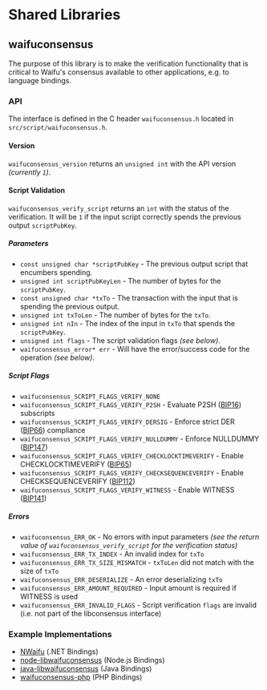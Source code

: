 Shared Libraries
================

## waifuconsensus

The purpose of this library is to make the verification functionality that is critical to Waifu's consensus available to other applications, e.g. to language bindings.

### API

The interface is defined in the C header `waifuconsensus.h` located in `src/script/waifuconsensus.h`.

#### Version

`waifuconsensus_version` returns an `unsigned int` with the API version *(currently `1`)*.

#### Script Validation

`waifuconsensus_verify_script` returns an `int` with the status of the verification. It will be `1` if the input script correctly spends the previous output `scriptPubKey`.

##### Parameters
- `const unsigned char *scriptPubKey` - The previous output script that encumbers spending.
- `unsigned int scriptPubKeyLen` - The number of bytes for the `scriptPubKey`.
- `const unsigned char *txTo` - The transaction with the input that is spending the previous output.
- `unsigned int txToLen` - The number of bytes for the `txTo`.
- `unsigned int nIn` - The index of the input in `txTo` that spends the `scriptPubKey`.
- `unsigned int flags` - The script validation flags *(see below)*.
- `waifuconsensus_error* err` - Will have the error/success code for the operation *(see below)*.

##### Script Flags
- `waifuconsensus_SCRIPT_FLAGS_VERIFY_NONE`
- `waifuconsensus_SCRIPT_FLAGS_VERIFY_P2SH` - Evaluate P2SH ([BIP16](https://github.com/waifu/bips/blob/master/bip-0016.mediawiki)) subscripts
- `waifuconsensus_SCRIPT_FLAGS_VERIFY_DERSIG` - Enforce strict DER ([BIP66](https://github.com/waifu/bips/blob/master/bip-0066.mediawiki)) compliance
- `waifuconsensus_SCRIPT_FLAGS_VERIFY_NULLDUMMY` - Enforce NULLDUMMY ([BIP147](https://github.com/waifu/bips/blob/master/bip-0147.mediawiki))
- `waifuconsensus_SCRIPT_FLAGS_VERIFY_CHECKLOCKTIMEVERIFY` - Enable CHECKLOCKTIMEVERIFY ([BIP65](https://github.com/waifu/bips/blob/master/bip-0065.mediawiki))
- `waifuconsensus_SCRIPT_FLAGS_VERIFY_CHECKSEQUENCEVERIFY` - Enable CHECKSEQUENCEVERIFY ([BIP112](https://github.com/waifu/bips/blob/master/bip-0112.mediawiki))
- `waifuconsensus_SCRIPT_FLAGS_VERIFY_WITNESS` - Enable WITNESS ([BIP141](https://github.com/waifu/bips/blob/master/bip-0141.mediawiki))

##### Errors
- `waifuconsensus_ERR_OK` - No errors with input parameters *(see the return value of `waifuconsensus_verify_script` for the verification status)*
- `waifuconsensus_ERR_TX_INDEX` - An invalid index for `txTo`
- `waifuconsensus_ERR_TX_SIZE_MISMATCH` - `txToLen` did not match with the size of `txTo`
- `waifuconsensus_ERR_DESERIALIZE` - An error deserializing `txTo`
- `waifuconsensus_ERR_AMOUNT_REQUIRED` - Input amount is required if WITNESS is used
- `waifuconsensus_ERR_INVALID_FLAGS` - Script verification `flags` are invalid (i.e. not part of the libconsensus interface)

### Example Implementations
- [NWaifu](https://github.com/MetacoSA/NWaifu/blob/5e1055cd7c4186dee4227c344af8892aea54faec/NWaifu/Script.cs#L979-#L1031) (.NET Bindings)
- [node-libwaifuconsensus](https://github.com/bitpay/node-libwaifuconsensus) (Node.js Bindings)
- [java-libwaifuconsensus](https://github.com/dexX7/java-libwaifuconsensus) (Java Bindings)
- [waifuconsensus-php](https://github.com/Bit-Wasp/waifuconsensus-php) (PHP Bindings)
